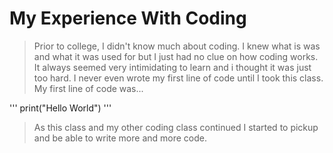 # My Experience With Coding
> Prior to college, I didn't know much about coding. I knew what is was and what it was used for but I just had no clue on how coding works. It always seemed very intimidating to learn and i thought it was just too hard. I never even wrote my first line of code until I took this class. My first line of code was...

'''
print("Hello World")
'''

> As this class and my other coding class continued I started to pickup and be able to write more and more code.
